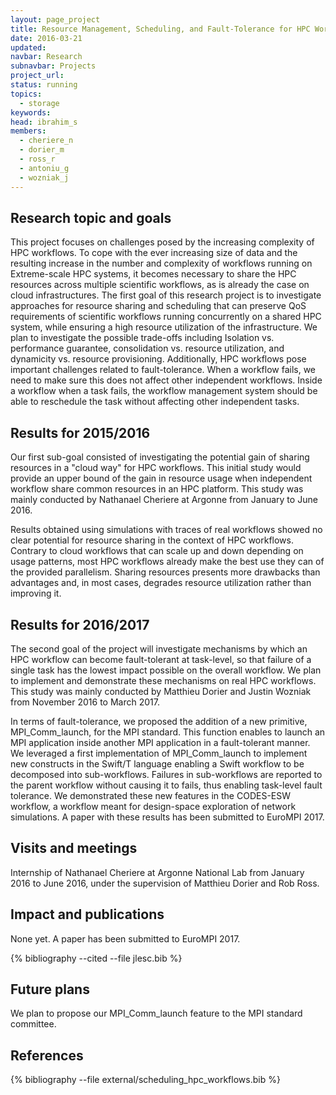```yaml
---
layout: page_project
title: Resource Management, Scheduling, and Fault-Tolerance for HPC Workflows
date: 2016-03-21
updated:
navbar: Research
subnavbar: Projects
project_url:
status: running
topics: 
  - storage
keywords:
head: ibrahim_s
members:
  - cheriere_n
  - dorier_m
  - ross_r
  - antoniu_g
  - wozniak_j
---
```


## Research topic and goals

This project focuses on challenges posed by the increasing complexity of HPC workflows. To cope with the ever increasing size of data and the resulting increase in the number and complexity of workflows running on Extreme-scale HPC systems, it becomes necessary to share the HPC resources across multiple scientific workflows, as is already the case on cloud infrastructures. The first goal of this research project is to investigate approaches for resource sharing and scheduling that can preserve QoS requirements of scientific workflows running concurrently on a shared HPC system, while ensuring a high resource utilization of the infrastructure. We plan to investigate the possible trade-offs including Isolation vs. performance guarantee, consolidation vs. resource utilization, and dynamicity vs. resource provisioning. Additionally, HPC workflows pose important challenges related to fault-tolerance. When a workflow fails, we need to make sure this does not affect other independent workflows. Inside a workflow when a task fails, the workflow management system should be able to reschedule the task without affecting other independent tasks.

## Results for 2015/2016

Our first sub-goal consisted of investigating the potential gain of sharing resources in a "cloud way" for HPC workflows. This initial study would provide an upper bound of the gain in resource usage when independent workflow share common resources in an HPC platform. This study was mainly conducted by Nathanael Cheriere at Argonne from January to June 2016.

Results obtained using simulations with traces of real workflows showed no clear potential for resource sharing in the context of HPC workflows. Contrary to cloud workflows that can scale up and down depending on usage patterns, most HPC workflows already make the best use they can of the provided parallelism. Sharing resources presents more drawbacks than advantages and, in most cases, degrades resource utilization rather than improving it.

## Results for 2016/2017

The second goal of the project will investigate mechanisms by which an HPC workflow can become fault-tolerant at task-level, so that failure of a single task has the lowest impact possible on the overall workflow. We plan to implement and demonstrate these mechanisms on real HPC workflows. This study was mainly conducted by Matthieu Dorier and Justin Wozniak from November 2016 to March 2017.

In terms of fault-tolerance, we proposed the addition of a new primitive, MPI_Comm_launch, for the MPI standard. This function enables to launch an MPI application inside another MPI application in a fault-tolerant manner. We leveraged a first implementation of MPI_Comm_launch to implement new constructs in the Swift/T language enabling a Swift workflow to be decomposed into sub-workflows. Failures in sub-workflows are reported to the parent workflow without causing it to fails, thus enabling task-level fault tolerance. We demonstrated these new features in the CODES-ESW workflow, a workflow meant for design-space exploration of network simulations. A paper with these results has been submitted to EuroMPI 2017.

## Visits and meetings

Internship of Nathanael Cheriere at Argonne National Lab from January 2016 to June 2016, under the supervision of Matthieu Dorier and Rob Ross.

## Impact and publications

None yet. A paper has been submitted to EuroMPI 2017.

{% bibliography --cited --file jlesc.bib %}


## Future plans

We plan to propose our MPI_Comm_launch feature to the MPI standard committee.

## References

{% bibliography --file external/scheduling_hpc_workflows.bib %}
